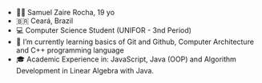 - 👨‍💻 Samuel Zaire Rocha, 19 yo
- 🇧🇷 Ceará, Brazil
- 💻 Computer Science Student (UNIFOR - 3nd Period)
- 🌱 I’m currently learning basics of Git and Github, Computer Architecture and C++ programming language
- 🎓 Academic Experience in: JavaScript, Java (OOP) and Algorithm Development in Linear Algebra with Java.

<!---
szaire/szaire is a ✨ special ✨ repository because its `README.md` (this file) appears on your GitHub profile.
You can click the Preview link to take a look at your changes.
--->

